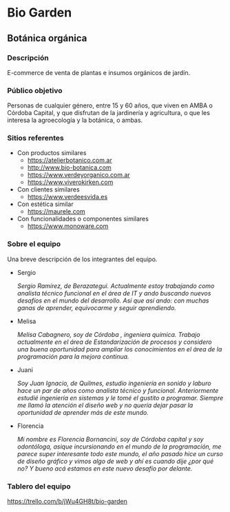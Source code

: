 # Bio Garden
## Botánica orgánica

### Descripción

E-commerce de venta de plantas e insumos orgánicos de jardín.

### Público objetivo

Personas de cualquier género, entre 15 y 60 años, que viven en AMBA o Córdoba Capital, y que disfrutan de la jardinería y agricultura, o que les interesa la agroecología y la botánica, o ambas.

### Sitios referentes

- Con productos similares
  - https://atelierbotanico.com.ar
  - http://www.bio-botanica.com
  - https://www.verdeyorganico.com.ar
  - https://www.viverokirken.com
- Con clientes similares
  - https://www.verdeesvida.es
- Con estética similar
  - https://maurele.com
- Con funcionalidades o componentes similares
  - https://www.monoware.com

### Sobre el equipo

Una breve descripción de los integrantes del equipo.

- Sergio

  *Sergio Ramírez, de Berazategui. Actualmente estoy trabajando como analista técnico funcional en el área de IT y ando buscando nuevos desafíos en el mundo del desarrollo. Así que así ando: con muchas ganas de aprender, equivocarme y seguir aprendiendo.*

- Melisa

  *Melisa Cabagnero, soy de  Córdoba , ingeniera química. Trabajo actualmente en el área de Estandarización de procesos y considero una buena oportunidad para ampliar los conocimientos en el área de la programación para la mejora continua.*

- Juani

  *Soy Juan Ignacio, de Quilmes, estudio ingeniería en sonido y laburo hace un par de años como analista técnico y funcional. Anteriormente estudié ingeniería en sistemas y le tomé el gustito a programar. Siempre me llamó la atención el diseño web y no quería dejar pasar la oportunidad de aprender más de este mundo.*

- Florencia

  *Mi nombre es Florencia Bornancini, soy de Córdoba capital y soy odontóloga, asique incursionando en el mundo de la programación, me parece super interesante todo este mundo, el año pasado hice un curso de diseño gráfico y vimos algo de web y ahí es cuando dije ¿por qué no? Y bueno acá estamos en este nuevo desafío por delante.*
  
### Tablero del equipo

https://trello.com/b/jWu4GH8t/bio-garden
